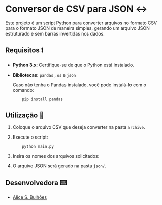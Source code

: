 # Conversor de CSV para JSON :left_right_arrow:

Este projeto é um script Python para converter arquivos no formato CSV para o formato JSON de maneira simples, gerando um arquivo JSON estruturado e sem barras invertidas nos dados.

## Requisitos :exclamation:

- **Python 3.x**: Certifique-se de que o Python está instalado.
- **Bibliotecas:** ``pandas`` , ``os`` e ``json``

    Caso não tenha o Pandas instalado, você pode instalá-lo com o comando:
    ```bash
        pip install pandas
    ```

## Utilização :calling:

1. Coloque o arquivo CSV que deseja converter na pasta ``archive``.
2. Execute o script:

    ```bash
        python main.py
    ```
3. Insira os nomes dos arquivos solicitados:
4. O arquivo JSON será gerado na pasta ``json/``.

## Desenvolvedora :keyboard:

- [Alice S. Bulhões](https://github.com/AliceSBulhoes)



